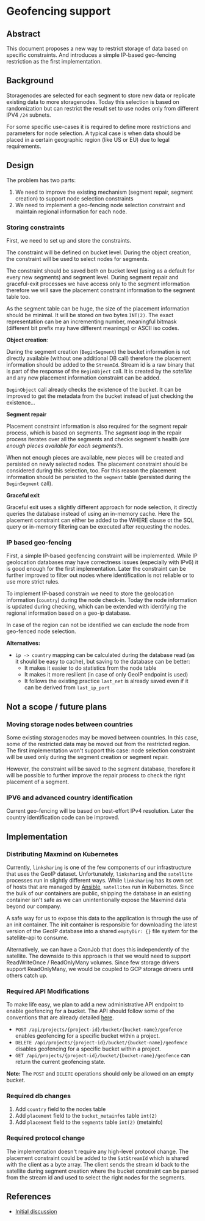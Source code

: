 # Geofencing support

## Abstract

This document proposes a new way to restrict storage of data based on specific constraints. And introduces a simple IP-based geo-fencing restriction as the first implementation.

## Background

Storagenodes are selected for each segment to store new data or replicate existing data to more storagenodes. Today this selection is based on randomization but can restrict the result set to use nodes only from different IPV4 `/24` subnets.

For some specific use-cases it is required to define more restrictions and parameters for node selection. A typical case is when data should be placed in a certain geographic region (like US or EU) due to legal requirements.

## Design

The problem has two parts:
 1. We need to improve the existing mechanism (segment repair, segment creation) to support node selection constraints 
 2. We need to implement a geo-fencing node selection constraint and maintain regional information for each node.

### Storing constraints

First, we need to set up and store the constraints.

The constraint will be defined on bucket level. During the object creation, the constraint will be used to select nodes for segments.

The constraint should be saved both on bucket level (using as a default for every new segments) and segment level. During segment repair and graceful-exit processes we have access only to the segment information therefore we will save the placement constraint information to the segment table too.

As the segment table can be huge, the size of the placement information should be minimal. It will be stored on two bytes `INT(2)`. The exact representation can be an incrementing number, meaningful bitmask (different bit prefix may have different meanings) or ASCII iso codes.

**Object creation**:

During the segment creation (`BeginSegment`) the bucket information is not directly available (without one additional DB call) therefore the placement information should be added to the `StreamId`. Stream id is a raw binary that is part of the response of the `BeginObject` call. It is created by the *satellite* and any new placement information constraint can be added. 

`BeginObject` call already checks the existence of the bucket. It can be improved to get the metadata from the bucket instead of just checking the existence...

**Segment repair** 

Placement constraint information is also required for the segment repair process, which is based on segments. The *segment loop* in the repair process iterates over all the segments and checks segment's health (*are enough pieces available for each segments?*). 

When not enough pieces are available, new pieces will be created and persisted on newly selected nodes. The placement constraint should be considered during this selection, too. For this reason the placement information should be persisted to the `segment` table (persisted during the `BeginSegment` call).
 
 **Graceful exit**
 
Graceful exit uses a slightly different approach for node selection, it directly queries the database instead of using an in-memory cache. Here the placement constraint can either be added to the WHERE clause ot the SQL query or in-memory filtering can be executed after requesting the nodes.

 
### IP based geo-fencing

First, a simple IP-based geofencing constraint will be implemented. While IP geolocation databases may have correctness issues (especially with IPv6) it is good enough for the first implementation. Later the constraint can be further improved to filter out nodes where identification is not reliable or to use more strict rules.

To implement IP-based constrain we need to store the geolocation information (`country`) during the node check-in. Today the node information is updated during checking, which can be extended with identifying the regional information based on a geo-ip database.

In case of the region can not be identified we can exclude the node from geo-fenced node selection.

**Alternatives:**
 * `ip -> country` mapping can be calculated during the database read (as it should be easy to cache), but saving to the database can be better:
     * It makes it easier to do statistics from the node table
     * It makes it more resilient (in case of only GeoIP endpoint is used)
     * It follows the existing practice `last_net` is already saved even if it can be derived from `last_ip_port`

## Not a scope / future plans

### Moving storage nodes between countries

Some existing storagenodes may be moved between countries. In this case, some of the restricted data may be moved out from the restricted region. The first implementation won't support this case: node selection constraint will be used only during the segment creation or segment repair.

However, the constraint will be saved to the segment database, therefore it will be possible to further improve the repair process to check the right placement of a segment.

### IPV6 and advanced country identification

Current geo-fencing will be based on best-effort IPv4 resolution. Later the country identification code can be improved.

## Implementation

### Distributing Maxmind on Kubernetes

Currently, `linksharing` is one of the few components of our infrastructure that uses the GeoIP dataset. Unfortunately, `linksharing` and the `satellite` processes run in slightly different ways. While `linksharing` has its own set of hosts that are managed by [Ansible](https://github.com/storj/infra/blob/49f5b0cface6a4e89513f2d401c3e5344a064f92/ansible/playbooks/linksharing.yaml), `satellites` run in Kubernetes. Since the bulk of our containers are public, shipping the database in an existing container isn't safe as we can unintentionally expose the Maxmind data beyond our company.

A safe way for us to expose this data to the application is through the use of an init container. The init container is responsible for downloading the latest version of the GeoIP database into a shared `emptyDir: {}` file system for the satellite-api to consume.

Alternatively, we can have a CronJob that does this independently of the satellite. The downside to this approach is that we would need to support ReadWriteOnce / ReadOnlyMany volumes. Since few storage drivers support ReadOnlyMany, we would be coupled to GCP storage drivers until others catch up.

### Required API Modifications

To make life easy, we plan to add a new administrative API endpoint to enable geofencing for a bucket. The API should follow some of the conventions that are already detailed [here](https://github.com/storj/storj/blob/main/satellite/admin/README.md).

- `POST /api/projects/{project-id}/bucket/{bucket-name}/geofence` enables geofencing for a specific bucket within a project.
- `DELETE /api/projects/{project-id}/bucket/{bucket-name}/geofence` disables geofencing for a specific bucket within a project.
- `GET /api/projects/{project-id}/bucket/{bucket-name}/geofence` can return the current geofencing state.

**Note:** The `POST` and `DELETE` operations should only be allowed on an empty bucket.

### Required db changes

 1. Add `country` field to the nodes table 
 2. Add `placement` field to the `bucket_metainfos` table `int(2)` 
 3. Add `placement` field to the `segments` table `int(2)` (metainfo)
 
### Required protocol change

The implementation doesn't require any high-level protocol change. The placement constraint could be added to the `SatStreamId` which is shared with the client as a byte array. The client sends the stream id back to the satellite during segment creation where the bucket constraint can be parsed from the stream id and used to select the right nodes for the segments.

## References

* [Initial discussion](https://github.com/storj/storj/issues/694)
